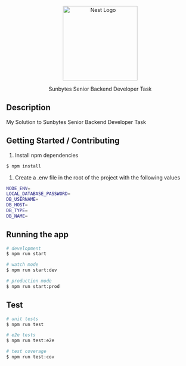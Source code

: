 <p align="center">
  <a href="http://nestjs.com/" target="blank"><img src="https://nestjs.com/img/logo-small.svg" width="200" alt="Nest Logo" /></a>
</p>

  <p align="center">Sunbytes Senior Backend Developer Task</p>

## Description

My Solution to Sunbytes Senior Backend Developer Task

## Getting Started / Contributing

1. Install npm dependencies

```bash
$ npm install
```

1. Create a .env file in the root of the project with the following values

```bash
NODE_ENV=
LOCAL_DATABASE_PASSWORD=
DB_USERNAME=
DB_HOST=
DB_TYPE=
DB_NAME=
```

## Running the app

```bash
# development
$ npm run start

# watch mode
$ npm run start:dev

# production mode
$ npm run start:prod
```

## Test

```bash
# unit tests
$ npm run test

# e2e tests
$ npm run test:e2e

# test coverage
$ npm run test:cov
```
